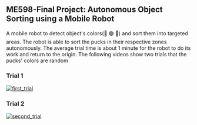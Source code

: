 ## ME598-Final Project: Autonomous Object Sorting using a Mobile Robot
<p>A mobile robot to detect object's colors(🔴 🟢 🔵) and sort them into targeted areas. The robot is able to sort the pucks in their respective zones autonomously. The average trial time is about 1 minute for the robot to do its work and return to the origin. The following videos show two trials that the pucks' colors are random</p> 

### Trial 1
[![first_trial](https://res.cloudinary.com/marcomontalbano/image/upload/v1676046212/video_to_markdown/images/google-drive--1SFHJdntaNF5QyVEqYmGJN-BL9K2iki5I-c05b58ac6eb4c4700831b2b3070cd403.jpg)](https://drive.google.com/file/d/1SFHJdntaNF5QyVEqYmGJN-BL9K2iki5I/view "first_trial")

### Trial 2
[![second_trial](https://res.cloudinary.com/marcomontalbano/image/upload/v1694838020/video_to_markdown/images/google-drive--1zORZGQabu2WnhBNElrX0-z9UsvxQzHd0-c05b58ac6eb4c4700831b2b3070cd403.jpg)](https://drive.google.com/file/d/1zORZGQabu2WnhBNElrX0-z9UsvxQzHd0/view "second_trial")
